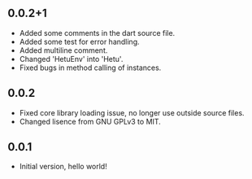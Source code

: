 ## 0.0.2+1

- Added some comments in the dart source file.
- Added some test for error handling.
- Added multiline comment.
- Changed 'HetuEnv' into 'Hetu'.
- Fixed bugs in method calling of instances.

## 0.0.2

- Fixed core library loading issue, no longer use outside source files.
- Changed lisence from GNU GPLv3 to MIT.

## 0.0.1

- Initial version, hello world!
